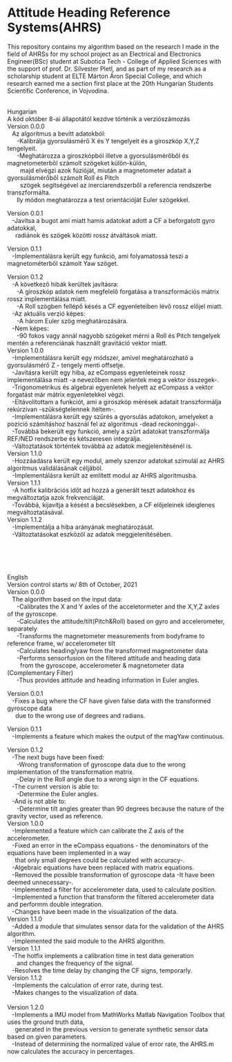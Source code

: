 # Attitude Heading Reference Systems(AHRS)<br>
This repository contains my algorithm based on the research I made in the field of AHRSs for my school project as an Electrical and Electronics Engineer(BSc) student at Subotica Tech - College of Applied Sciences with the support of prof. Dr. Silvester Pletl, and as part of my research as a scholarship student at ELTE Márton Áron Special College, and which research earned me a section first place at the 20th Hungarian Students Scientific Conference, in Vojvodina.<br><br>

Hungarian<br>
A kód október 8-ai állapotától kezdve történik a verziószámozás<br>
Version 0.0.0<br>
 &ensp; Az algoritmus a bevitt adatokból:<br>
   &ensp; &ensp; -Kalibrálja gyorsulásmérő X és Y tengelyeit és a giroszkóp X,Y,Z tengelyeit.<br>
   &ensp; &ensp; -Meghatározza a giroszkópból illetve a gyorsulásmérőből és magnetometerből számolt szögeket külön-külön,<br>
   &ensp; &ensp; &nbsp; majd elvégzi azok fúzióját, miután a magnetometer adatait a gyorsulásmérőből számolt Roll és Pitch<br>
   &ensp; &ensp; &nbsp; szögek segítségével az inerciarendszerből a referencia rendszerbe transzformálta.<br>
   &ensp; &ensp; Ily módon meghatározza a test orientációját Euler szögekkel.<br>
   
Version 0.0.1<br>
 &ensp; -Javítsa a bugot ami miatt hamis adatokat adott a CF a beforgatott gyro adatokkal, <br>
 &ensp; &nbsp; radiánok és szögek közötti rossz átváltások miatt.<br>
 
Version 0.1.1<br>
&ensp; -Implementálásra került egy funkció, ami folyamatossá teszi a magnetométerből számolt Yaw szöget.<br>

Version 0.1.2<br>
&ensp; -A következő hibák kerültek javításra:<br>
&ensp; &ensp; -A giroszkóp adatok nem megfelelő forgatása a transzformációs mátrix rossz implementálása miatt.<br>
&ensp; &ensp; -A Roll szögben fellépő késés a CF egyenleteiben lévő rossz előjel miatt.<br>
&ensp; -Az aktuális verzió képes:<br>
&ensp; &ensp; -A három Euler szög meghatározására.<br>
&ensp; -Nem képes:<br>
&ensp; &ensp; -90 fokos vagy annál nagyobb szögeket mérni a Roll és Pitch tengelyek mentén a referenciának használt gravitáció vektor miatt.<br>
Version 1.0.0<br>
&ensp; -Implementálásra került egy módszer, amivel meghatározható a gyorsulásmérő Z - tengely menti offsetje.<br>
&ensp; -Javításra került egy hiba, az eCompass egyenleteinek rossz implementálása miatt -a nevezőben nem jelentek meg a vektor összegek-.<br>
&ensp; -Trigonometrikus és algebrai egyenletek helyett az eCompass a vektor forgatást már mátrix egyenletekkel végzi.<br>
&ensp; -Eltávolítottam a funkciót, ami a giroszkóp mérések adatait transzformálja rekúrzívan -szükségtelennek ítéltem-.<br>
&ensp; -Implementálásra került egy szűrés a gyorsulás adatokon, amelyeket a pozíció számításhoz használ fel az algoritmus -dead reckoninggal-.<br>
&ensp; -Továbbá bekerült egy funkció, amely a szűrt adatokat transzformálja REF/NED rendszerbe és kétszeresen integrálja.<br>
&ensp; -Változtatások történtek továbbá az adatok megjelenítésénél is.<br>
Version 1.1.0<br>
&ensp; -Hozzáadásra került egy modul, amely szenzor adatokat szimulál az AHRS algoritmus validálásának céljából.<br>
&ensp; -Implementálásra került az említett modul az AHRS algoritmusba.<br>
Version 1.1.1<br>
&ensp; -A hotfix kalibrációs időt ad hozzá a generált teszt adatokhoz és megváltoztatja azok frekvenciáját.<br>
&ensp; -Továbbá, kijavítja a késést a becslésekben, a CF előjeleinek ideiglenes megváltoztatásával.<br>
Version 1.1.2<br>
&ensp; -Implementálja a hiba arányának meghatározását.<br>
&ensp; -Változtatásokat eszközöl az adatok meggjelenítésében.<br>
<br><br><br><br>

English<br>
Version control starts w/ 8th of October, 2021<br>
Version 0.0.0<br>
 &ensp; The algorithm based on the input data:<br>
   &ensp; &ensp; -Calibrates the X and Y axles of the acceletormeter and the X,Y,Z axles of the gyroscope.<br>
   &ensp; &ensp; -Calculates the attitude/tilt(Pitch&Roll) based on gyro and accelerometer, separately<br>
   &ensp; &ensp; -Transforms the magnetometer measurements from bodyframe to reference frame, w/ accelerometer tilt<br>
   &ensp; &ensp; -Calculates heading/yaw from the transformed magnetometer data<br>
   &ensp; &ensp; -Performs sensorfusion on the filtered attitude and heading data<br>
   &ensp; &ensp; &nbsp; from the gyroscope, accelerometer & magnetometer data (Complementary Filter)<br>
   &ensp; &ensp; -Thus provides attitude and heading information in Euler angles.<br>
   
Version 0.0.1<br>
 &ensp; -Fixes a bug where the CF have given false data with the transformed gyroscope data<br>
 &ensp; &nbsp; due to the wrong use of degrees and radians.<br>
 
Version 0.1.1<br>
&ensp; -Implements a feature which makes the output of the magYaw continuous.<br>

Version 0.1.2<br>
&ensp; -The next bugs have been fixed:<br>
&ensp; &ensp; -Wrong transformation of gyroscope data due to the wrong implementation of the transformation matrix.<br>
&ensp; &ensp; -Delay in the Roll angle due to a wrong sign in the CF equations.<br>
&ensp; -The current version is able to:<br>
 &ensp; &ensp; -Determine the Euler angles.<br>
&ensp; -And is not able to:<br>
&ensp; &ensp; -Determine tilt angles greater than 90 degrees because the nature of the gravity vector, used as reference.<br>
Version 1.0.0<br>
&ensp; -Implemented a feature which can calibrate the Z axis of the accelerometer.<br>
&ensp; -Fixed an error in the eCompass equations - the denominators of the equations have been implemented in a way<br> 
&ensp; &ensp;that only small degrees could be calculated with accuracy-.<br>
&ensp; -Algebraic equations have been replaced with matrix equations.<br>
&ensp; -Removed the possible transformation of gyroscope data -It have been deemed unnecessary-.<br>
&ensp; -Implemented a filter for accelerometer data, used to calculate position.<br>
&ensp; -Implemented a function that transform the filtered accelerometer data and performm double integration.<br>
&ensp; -Changes have been made in the visualization of the data.<br>
Version 1.1.0<br>
&ensp; -Added a module that simulates sensor data for the validation of the AHRS algorithm.<br>
&ensp; -Implemented the said module to the AHRS algorithm.<br>
Version 1.1.1<br>
&ensp; -The hotfix implements a calibration time in test data generation<br>
&ensp; &ensp; and changes the frequency of the signal.<br>
&ensp; -Resolves the time delay by changing the CF signs, temporarly.<br>
Version 1.1.2<br>
&ensp; -Implements the calculation of error rate, during test.<br>
&ensp; -Makes changes to the visualization of data.<br><br>
Version 1.2.0<br>
&ensp; -Implements a IMU model from MathWorks Matlab Navigation Toolbox that uses the ground truth data, <br>
&ensp; &ensp;generated in the previous version to generate synthetic sensor data based on given parameters.<br>
&ensp; -Instead of determining the normalized value of error rate, the AHRS.m now calculates the accuracy in percentages.<br><br>

